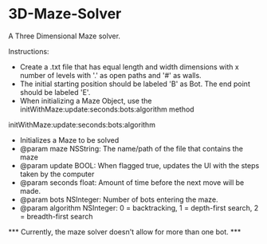 3D-Maze-Solver
==============
A Three Dimensional Maze solver.

Instructions: 
- Create a .txt file that has equal length and width dimensions with x number of levels with '.' as open paths and '#' as walls.
- The initial starting position should be labeled 'B' as Bot. The end point should be labeled 'E'.
- When initializing a Maze Object, use the initWithMaze:update:seconds:bots:algorithm method 
 
initWithMaze:update:seconds:bots:algorithm
 - Initializes a Maze to be solved
 - @param maze NSString: The name/path of the file that contains the maze
 - @param update BOOL: When flagged true, updates the UI with the steps taken by the computer
 - @param seconds float: Amount of time before the next move will be made.
 - @param bots NSInteger: Number of bots entering the maze.
 - @param algorithm NSInteger: 0 = backtracking, 1 = depth-first search, 2 = breadth-first search
 

 *** Currently, the maze solver doesn't allow for more than one bot. ***

